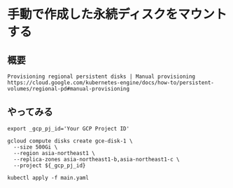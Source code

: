 # 手動で作成した永続ディスクをマウントする

## 概要

```
Provisioning regional persistent disks | Manual provisioning
https://cloud.google.com/kubernetes-engine/docs/how-to/persistent-volumes/regional-pd#manual-provisioning
```


## やってみる

```
export _gcp_pj_id='Your GCP Project ID'
```
```
gcloud compute disks create gce-disk-1 \
  --size 500Gi \
  --region asia-northeast1 \
  --replica-zones asia-northeast1-b,asia-northeast1-c \
  --project ${_gcp_pj_id}
```

```
kubectl apply -f main.yaml
```
